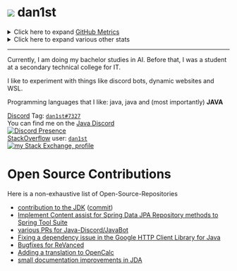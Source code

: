 # <img src="https://cdn.discordapp.com/avatars/358291050957111296/04142bc301e89d192b99e2d3664f4723.png" height="100px" /> dan1st
<details>
  <summary>Click here to expand <a href="https://github.com/lowlighter/metrics">GitHub Metrics</a></summary>
  
  <img src="https://raw.githubusercontent.com/danthe1st/github-stats/generated/metrics.svg" width="75%" alt="GitHub Metrics" />
  
</details>

<details>
  <summary>Click here to expand various other stats</summary>
  
<a href="https://github.com/DenverCoder1/github-readme-streak-stats"><img src="https://github-readme-streak-stats.herokuapp.com/?user=danthe1st&hide_border=true&fire=red" height="100px" /></a>

  
##### Stats from github-readme-stats (does not include private repositories and organizations):
<a href=""><img src="https://github-readme-stats.vercel.app/api?username=danthe1st&show_icons=true&include_all_commits=true&count_private=true&theme=cobalt" alt="my github stats" height="150px" /></a>
<a href=""><img src="https://github-readme-stats.vercel.app/api/top-langs/?username=danthe1st&layout=compact&height=200" alt="Top Langs" height="150px" /></a>
##### Stats from github-stats (include private repositories and organizations):
![](https://github.com/danthe1st/github-stats/blob/generated/overview.svg)
![](https://github.com/danthe1st/github-stats/blob/generated/languages.svg)
  
##### GitHub Profile Trophy
[![GitHub Profile Trophy](https://github-profile-trophy.vercel.app/?username=danthe1st)](https://github.com/ryo-ma/github-profile-trophy)
</details>

---

Currently, I am doing my bachelor studies in AI.
Before that, I was a student at a secondary technical college for IT.

I like to experiment with things like discord bots, dynamic websites and WSL.

Programming languages that I like: java, java and (most importantly) **JAVA**

[Discord](https://discord.com) Tag: [`dan1st#7327`](https://discord.com/users/358291050957111296)<br/>
You can find me on the [Java Discord](https://join.javadiscord.net/)<br/>
[![Discord Presence](https://lanyard-profile-readme.vercel.app/api/358291050957111296?theme=light)](https://discord.com/users/358291050957111296)<br/>
[StackOverflow](https://stackoverflow.com) user: [`dan1st`](https://stackoverflow.com/users/10871900/dan1st)<br/>
<a href="https://stackoverflow.com/users/10871900/dan1st"><img src="https://stackexchange.com/users/flair/15064163.png" height="100px" alt="my Stack Exchange, profile" /></a>

# Open Source Contributions

Here is a non-exhaustive list of Open-Source-Repositories

- [contribution to the JDK](https://github.com/openjdk/jdk/pull/15040) ([commit](https://github.com/openjdk/jdk/commit/b463c6d3b0f27c8f124b5733cb9e7677542abe37))
- [Implement Content assist for Spring Data JPA Repository methods to Spring Tool Suite](https://github.com/spring-projects/sts4/pull/981)
- [various PRs for Java-Discord/JavaBot](https://github.com/Java-Discord/JavaBot/pulls?q=author%3A%40me+sort%3Acomments-desc)
- [Fixing a dependency issue in the Google HTTP Client Library for Java](https://github.com/googleapis/google-http-java-client/pull/1405)
- [Bugfixes for ReVanced](https://github.com/pulls?q=is%3Apr+author%3A%40me+archived%3Afalse+user%3Arevanced+sort%3Acomments-desc)
- [Adding a translation to OpenCalc](https://github.com/Darkempire78/OpenCalc/pull/34)
- [small documentation improvements in JDA](https://github.com/DV8FromTheWorld/JDA/pulls?q=author%3A%40me+sort%3Aupdated-desc+)

